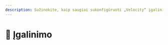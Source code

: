 ```yaml
---
description: Sužinokite, kaip saugiai sukonfigūruoti „Velocity“ įgalinimo platformą.
---
```


# 🔀 Įgalinimo
